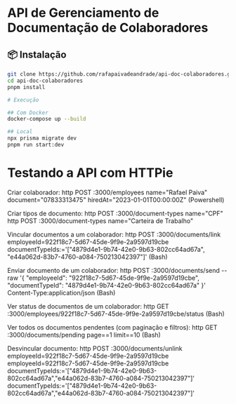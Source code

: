 # API de Gerenciamento de Documentação de Colaboradores

## 📦 Instalação

```bash
git clone https://github.com/rafapaivadeandrade/api-doc-colaboradores.git
cd api-doc-colaboradores
pnpm install

# Execução

## Com Docker
docker-compose up --build

## Local
npx prisma migrate dev
pnpm run start:dev
```

# Testando a API com HTTPie

Criar colaborador:
http POST :3000/employees name="Rafael Paiva" document="07833313475" hiredAt="2023-01-01T00:00:00Z" (Powershell)

Criar tipos de documento:
http POST :3000/document-types name="CPF"
http POST :3000/document-types name="Carteira de Trabalho"

Vincular documentos a um colaborador:
http POST :3000/documents/link \
 employeeId=922f18c7-5d67-45de-9f9e-2a9597d19cbe \
 documentTypeIds:='["4879d4e1-9b74-42e0-9b63-802cc64ad67a", "e44a062d-83b7-4760-a084-750213042397"]' (Bash)

Enviar documento de um colaborador:
http POST :3000/documents/send --raw '{ "employeeId": "922f18c7-5d67-45de-9f9e-2a9597d19cbe", "documentTypeId": "4879d4e1-9b74-42e0-9b63-802cc64ad67a" }' Content-Type:application/json (Bash)

Ver status de documentos de um colaborador:
http GET :3000/employees/922f18c7-5d67-45de-9f9e-2a9597d19cbe/status (Bash)

Ver todos os documentos pendentes (com paginação e filtros):
http GET :3000/documents/pending page==1 limit==10 (Bash)

Desvincular documento:
http POST :3000/documents/unlink \
 employeeId=922f18c7-5d67-45de-9f9e-2a9597d19cbe \
 employeeId=922f18c7-5d67-45de-9f9e-2a9597d19cbe \
 documentTypeIds:='["4879d4e1-9b74-42e0-9b63-802cc64ad67a","e44a062d-83b7-4760-a084-750213042397"]'
documentTypeIds:='["4879d4e1-9b74-42e0-9b63-802cc64ad67a","e44a062d-83b7-4760-a084-750213042397"]'
